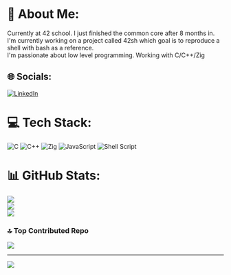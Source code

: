 # 💫 About Me:
Currently at 42 school. I just finished the common core after 8 months in.<br>I'm currently working on a project called 42sh which goal is to reproduce a shell with bash as a reference.<br>I'm passionate about low level programming. Working with C/C++/Zig


## 🌐 Socials:
[![LinkedIn](https://img.shields.io/badge/LinkedIn-%230077B5.svg?logo=linkedin&logoColor=white)](https://linkedin.com/in/bryan-van-paemel) 

# 💻 Tech Stack:
![C](https://img.shields.io/badge/c-%2300599C.svg?style=for-the-badge&logo=c&logoColor=white) ![C++](https://img.shields.io/badge/c++-%2300599C.svg?style=for-the-badge&logo=c%2B%2B&logoColor=white) ![Zig](https://img.shields.io/badge/Zig-%23F7A41D.svg?style=for-the-badge&logo=zig&logoColor=white) ![JavaScript](https://img.shields.io/badge/javascript-%23323330.svg?style=for-the-badge&logo=javascript&logoColor=%23F7DF1E) ![Shell Script](https://img.shields.io/badge/shell_script-%23121011.svg?style=for-the-badge&logo=gnu-bash&logoColor=white)
# 📊 GitHub Stats:
![](https://github-readme-stats.vercel.app/api?username=BrimVeyn&theme=transparent&hide_border=false&include_all_commits=false&count_private=false)<br/>
![](https://github-readme-streak-stats.herokuapp.com/?user=BrimVeyn&theme=transparent&hide_border=false)<br/>
![](https://github-readme-stats.vercel.app/api/top-langs/?username=BrimVeyn&theme=transparent&hide_border=false&include_all_commits=false&count_private=false&layout=compact)

### 🔝 Top Contributed Repo
![](https://github-contributor-stats.vercel.app/api?username=BrimVeyn&limit=5&theme=dark&combine_all_yearly_contributions=true)

---
[![](https://visitcount.itsvg.in/api?id=BrimVeyn&icon=0&color=0)](https://visitcount.itsvg.in)

<!-- Proudly created with GPRM ( https://gprm.itsvg.in ) -->
